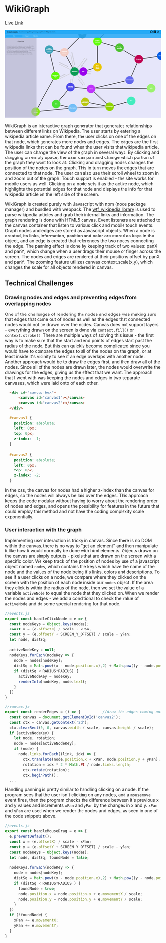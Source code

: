 # WikiGraph

[Live Link](https://sionar.github.io/WikiGraph/)

![Screenshot](https://github.com/sionar/WikiGraph/blob/master/screenshots/1.png)


WikiGraph is an interactive graph generator that generates relationships between different links on Wikipedia. The user starts by entering a wikipedia article name. From there, the user clicks on one of the edges on that node, which generates more nodes and edges. The edges are the first wikipedia links that can be found when the user visits that wikipedia article. The user can change the view of the graph in several ways. By clicking and dragging on empty space, the user can pan and change which portion of the graph they want to look at. Clicking and dragging nodes changes the position of the nodes on the graph. This in turn moves the edges that are connected to that node. The user can also use their scroll wheel to zoom in and zoom out of the graph. Touch support is enabled - the site works for mobile users as well. Clicking on a node sets it as the active node, which highlights the potential edges for that node and displays the info for that wikipedia article on the left side of the screen.

WikiGraph is created purely with Javascript with npm (node package manager) and bundled with webpack. The [wtf_wikipedia library](https://github.com/spencermountain/wtf_wikipedia) is used to parse wikipedia articles and grab their internal links and information. The graph rendering is done with HTML5 canvas. Event listeners are attached to the canvas container that listen to various click and mobile touch events. Graph nodes and edges are stored as Javascript objects. When a node is created, its links, information, position and color are stored as keys in the object, and an edge is created that references the two nodes connecting the edge. The panning effect is done by keeping track of two values: panX and panY, which change when a user drags their mouse or finger across the screen. The nodes and edges are rendered at their positions offset by panX and panY. The zooming feature utilizes canvas context.scale(x,y), which changes the scale for all objects rendered in canvas.


## Technical Challenges

### Drawing nodes and edges and preventing edges from overlapping nodes
One of the challenges of rendering the nodes and edges was making sure that edges that came out of nodes as well as the edges that connected nodes would not be drawn over the nodes. Canvas does not support layers - everything drawn on the screen is done via ```context.fill()``` or ```context.stroke()```. There are multiple ways of solving this issue - the first way is to make sure that the start and end points of edges start past the radius of the node. But this can quickly become complicated since you would have to compare the edges to all of the nodes on the graph, or at least inside it's vicinity to see if an edge overlaps with another node. Another approach would be to draw the edges first, and then draw all of the nodes. Since all of the nodes are drawn later, the nodes would overwrite the drawings for the edges, giving us the effect that we want. The approach that I went with was keeping the nodes and edges in two separate canvases, which were laid onto of each other. 

```html
  <div id="canvas-box">
      <canvas id="canvas1"></canvas>
      <canvas id="canvas2"></canvas>
  </div>
```

```css
  #canvas1 {
    position: absolute;
    left: 0px;
    top: 0px;
    z-index: -1;
  }

  #canvas2 {
    position: absolute;
    left: 0px;
    top: 0px;
    z-index: -2;
  }
```

In the css, the canvas for nodes had a higher z-index than the canvas for edges, so the nodes will always be laid over the edges. This approach keeps the code modular without having to worry about the rendering order of nodes and edges, and opens the possibility for features in the future that could employ this method and not have the coding complexity scale exponentially.


### User interaction with the graph

Implementing user interaction is tricky in canvas. Since there is no DOM within the canvas, there is no way to "get an element" and then manipulate it like how it would normally be done with html elements. Objects drawn on the canvas are simply outputs - pixels that are drawn on the screen with a specific color. We keep track of the position of nodes by use of a javascript object named ```nodes```, which contains the keys which have the name of the node and the values of the node being it's links, colors and descriptions. To see if a user clicks on a node, we compare where they clicked on the screen with the position of each node inside our ```nodes``` object. If the area they click is within the radius of the node, then we set the value of a variable ```activeNode``` to equal the node that they clicked on. When we render the nodes and edges - we add a conditional to check the value of ```activeNode``` and do some special rendering for that node.

```javascript
//events.js
export const handleClickNode = e => {
  const nodeKeys = Object.keys(nodes);
  const x = (e.offsetX) / scale - xPan;
  const y = (e.offsetY + SCREEN_Y_OFFSET) / scale - yPan;
  let node, distSq;

  activeNodeKey = null;
  nodeKeys.forEach(nodeKey => {
    node = nodes[nodeKey];
    distSq = Math.pow((x - node.position.x),2) + Math.pow((y - node.position.y),2)
    if (distSq < RADIUS*RADIUS) {
      activeNodeKey = nodeKey;
      renderInfo(nodeKey, node.text);
    }
  })
}
```

```javascript
//canvas.js
export const renderEdges = () => {          //draw the edges coming out of the active node
  const canvas = document.getElementById('canvas2');
  const ctx = canvas.getContext('2d');
  ctx.clearRect(0, 0, canvas.width / scale, canvas.height / scale);
  if (activeNodeKey) {
    let node, rotation;
    node = nodes[activeNodeKey];
    if (node) {
      node.links.forEach((link, idx) => {
        ctx.translate(node.position.x + xPan, node.position.y + yPan);
        rotation = idx * 2 * Math.PI / node.links.length;
        ctx.rotate(rotation);
        ctx.beginPath();
  ...
```

Handling panning is pretty similar to handling clicking on a node. If the program sees that the user isn't clicking on any nodes, and a ```mousemove``` event fires, then the program checks the difference between it's previous x and y values and increments ```xPan``` and ```yPan``` by the changes in x and y. ```xPan``` and ```yPan``` are used when we render the nodes and edges, as seen in one of the code snippets above.

```javascript
//events.js
export const handleMouseDrag = e => {
  e.preventDefault();
  const x = (e.offsetX) / scale - xPan;
  const y = (e.offsetY + SCREEN_Y_OFFSET) / scale - yPan;  
  const nodeKeys = Object.keys(nodes);
  let node, distSq, foundNode = false;

  nodeKeys.forEach(nodeKey => {
    node = nodes[nodeKey];
    distSq = Math.pow((x - node.position.x),2) + Math.pow((y - node.position.y),2)
    if (distSq < RADIUS*RADIUS ) {
      foundNode = true;
      node.position.x = node.position.x + e.movementX / scale;
      node.position.y = node.position.y + e.movementY / scale;
    }
  })
  if (!foundNode) {
    xPan += e.movementX;
    yPan += e.movementY;
  }
}
```
